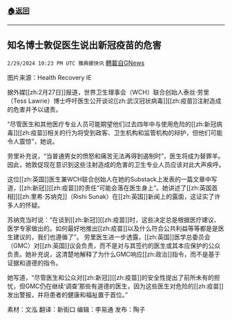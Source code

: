 ###  [:house:返回](README.md)
---


## 知名博士敦促医生说出新冠疫苗的危害
`2/29/2024 10:23 PM UTC 雅典娜快讯` [轉載自GNews](https://gnews.org/articles/2354213)

图片来源：Health Recovery IE

据外媒[[zh:2月27日]]报道，世界卫生理事会（WCH）联合创始人泰丝·劳里（Tess Lawrie）博士呼吁医生公开谈论[[zh:武汉冠状病毒]][[zh:疫苗]]注射造成的危害并予以谴责。

“尽管医生和其他医疗专业人员可能期望他们过去四年中与使用危险的[[zh:新冠病毒]][[zh:疫苗]]相关的行为将受到政客、卫生机构和监管机构的辩护，但他们可能令人震惊”，她说。

劳里补充说，“当普通男女的愤怒和痛苦无法再得到遏制时”，医生将成为替罪羊。因此，她敦促现在意识到这些注射造成的危害的卫生专业人员应该对此大声疾呼。

这位[[zh:英国]]医生兼WCH联合创始人在她的Substack上发表的一篇文章中写道，[[zh:新冠]][[zh:疫苗]]的责任“可能会落在医生身上”。她讲述了[[zh:英国首相]][[zh:里希·苏纳克]]（Rishi Sunak）在[[zh:英国]]新闻上的露面，这证实了许多人的怀疑。

苏纳克当时说：“在谈到[[zh:新冠]][[zh:疫苗]]时，这些决定总是根据医疗建议、医学专家做出的。如何最好地推出[[zh:疫苗]]以及什么符合公共利益等等都是是医生建议的，我们也遵循了”。
劳里医生进一步透露，[[zh:英国]]医学总委员会（GMC）对[[zh:英国]]议会负责，而不是对与其签约的医生或其本应保护的公众负责。她补充说，这清楚地解释了为什么GMC响应[[zh:政治]]指令，而不是基于证据和道德的指令。

她写道，“尽管医生和公众对[[zh:新冠]][[zh:疫苗]]的安全性提出了前所未有的担忧，但GMC仍在继续‘调查’那些有道德的医生，因为这些医生对危险的[[zh:疫苗]]发出警报，并将患者的健康和福祉置于首位。”

          
素材：文泓  翻译：新街口  编辑：李易通  发布：陶子



